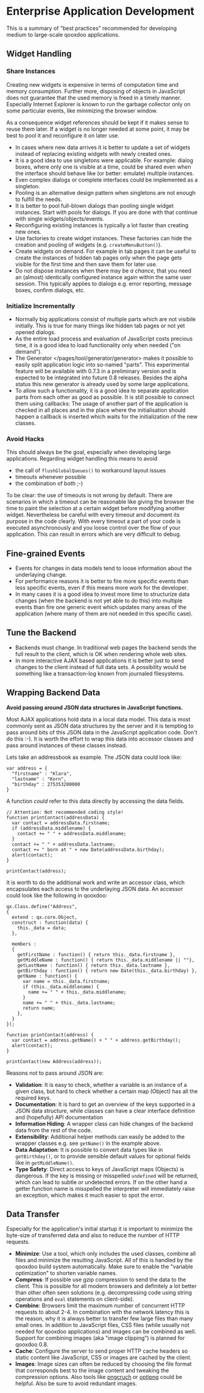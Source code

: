 Enterprise Application Development
==================================

This is a summary of "best practices" recommended for developing medium to large-scale qooxdoo applications.

Widget Handling
---------------

### Share Instances

Creating new widgets is expensive in terms of computation time and memory consumption. Further more, disposing of objects in JavaScript does not guarantee that the used memory is freed in a timely manner. Especially Internet Explorer is known to run the garbage collector only on some particular events, like minimizing the browser window.

As a consequence widget references should be kept if it makes sense to reuse them later. If a widget is no longer needed at some point, it may be best to pool it and reconfigure it on later use.

-   In cases where new data arrives it is better to update a set of widgets instead of replacing existing widgets with newly created ones.
-   It is a good idea to use singletons were applicable. For example: dialog boxes, where only one is visible at a time, could be shared even when the interface should behave like (or better: emulate) multiple instances.
-   Even complex dialogs or complete interfaces could be implemented as a singleton.
-   Pooling is an alternative design pattern when singletons are not enough to fulfill the needs.
-   It is better to pool full-blown dialogs than pooling single widget instances. Start with pools for dialogs. If you are done with that continue with single widgets/objects/events.
-   Reconfiguring existing instances is typically a lot faster than creating new ones.
-   Use factories to create widget instances. These factories can hide the creation and pooling of widgets (e.g. `createMenuButton()`).
-   Create widgets on demand. For example in tab pages it can be useful to create the instances of hidden tab pages only when the page gets visible for the first time and then save them for later use.
-   Do not dispose instances when there may be *a chance*, that you need an (almost) identically configured instance again within the same user session. This typically applies to dialogs e.g. error reporting, message boxes, confirm dialogs, etc.

### Initialize Incrementally

-   Normally big applications consist of multiple parts which are not visibile initially. This is true for many things like hidden tab pages or not yet opened dialogs.
-   As the entire load process and evaluation of JavaScript costs precious time, it is a good idea to load functionality only when needed ("on demand").
-   The Generator \</pages/tool/generator/generator\> makes it possible to easily split application logic into so-named "parts". This experimental feature will be available with 0.7.3 in a preliminary version and is expected to be integrated into future 0.8 releases. Besides the alpha status this new generator is already used by some large applications.
-   To allow such a functionality, it is a good idea to separate application parts from each other as good as possible. It is still possible to connect them using callbacks: The usage of another part of the application is checked in all places and in the place where the initialisation should happen a callback is inserted which waits for the initialization of the new classes.

### Avoid Hacks

This should always be the goal, especially when developing large applications. Regarding widget handling this means to avoid

-   the call of `flushGlobalQueues()` to workaround layout issues
-   timeouts whenever possible
-   the combination of both ;-)

To be clear: the use of timeouts is not wrong by default. There are scenarios in which a timeout can be reasonable like giving the browser the time to paint the selection at a certain widget before modifying another widget. Nevertheless be careful with every timeout and document its purpose in the code clearly. With every timeout a part of your code is executed asynchronously and you loose control over the flow of your application. This can result in errors which are very difficult to debug.

Fine-grained Events
-------------------

-   Events for changes in data models tend to loose information about the underlaying change.
-   For performance reasons it is better to fire more specific events than less specific events, even if this means more work for the developer.
-   In many cases it is a good idea to invest more time to structurize data changes (when the backend is not yet able to do this) into multiple events than fire one generic event which updates many areas of the application (where many of them are not needed in this specific case).

Tune the Backend
----------------

-   Backends must change. In traditional web pages the backend sends the full result to the client, which is OK when rendering whole web sites.
-   In more interactive AJAX based applications it is better just to send changes to the client instead of full data sets. A possibility would be something like a transaction-log known from journaled filesystems.

Wrapping Backend Data
---------------------

**Avoid passing around JSON data structures in JavaScript functions.**

Most AJAX applications hold data in a local data model. This data is most commonly sent as JSON data structures by the server and it is tempting to pass around bits of this JSON data in the JavaScript application code. Don't do this :-). It is worth the effort to wrap this data into accessor classes and pass around instances of these classes instead.

Lets take an addressbook as example. The JSON data could look like:

    var address = {
      "firstname" : "Klara",
      "lastname" : "Korn",
      "birthday" : 275353200000
    }

A function *could* refer to this data directly by accessing the data fields.

    // Attention: Not recommended coding style!
    function printContact(addressData) {
      var contact = addressData.firstname;
      if (addressData.middlename) {
        contact += " " + addressData.middlename;
      }      
      contact += " " + addressData.lastname;
      contact += " born at " + new Date(addressData.birthday);
      alert(contact);
    }

    printContact(address);

It is worth to do the additional work and write an accessor class, which encapsulates each access to the underlaying JSON data. An accessor could look like the following in qooxdoo:

    qx.Class.define("Address",
    {
      extend : qx.core.Object,
      construct : function(data) {
        this._data = data;
      },

      members :
      {
        getFirstName : function() { return this._data.firstname },
        getMiddleName : function() { return this._data.middlename || ""},
        getLastName : function() { return this._data.lastname },
        getBirthday : function() { return new Date(this._data.birthday) },
        getName : function() {
          var name = this._data.firstname;
          if (this._data.middlename) {
            name += " " + this._data.middlename;
          }      
          name += " " + this._data.lastname;
          return name;
        },
      }
    });

    function printContact(address) {
      var contact = address.getName() + " " + address.getBirthday();
      alert(contact);
    }

    printContact(new Address(address));

Reasons not to pass around JSON are:

-   **Validation**: It is easy to check, whether a variable is an instance of a given class, but hard to check whether a certain map (Object) has all the required keys.
-   **Documentation**: It is hard to get an overview of the keys supported in a JSON data structure, while classes can have a clear interface definition and (hopefully) API documentation
-   **Information Hiding**: A wrapper class can hide changes of the backend data from the rest of the code.
-   **Extensibility**: Additional helper methods can easily be added to the wrapper classes e.g. see `getName()` in the example above.
-   **Data Adaptation**: It is possible to convert data types like in `getBirthday()`, or to provide sensible default values for optional fields like in `getMiddleName()`.
-   **Type Safety**: Direct access to keys of JavaScript maps (Objects) is dangerous. If the key is missing or misspelled `undefined` will be returned, which can lead to subtle or undetected errors. If on the other hand a getter function name is misspelled the interpreter will immediately raise an exception, which makes it much easier to spot the error.

Data Transfer
-------------

Especially for the application's initial startup it is important to minimize the byte-size of transferred data and also to reduce the number of HTTP requests.

-   **Minimize**: Use a tool, which only includes the used classes, combine all files and minimize the resulting JavaScript. All of this is handled by the qooxdoo build system automatically. Make sure to enable the "variable optimization" to shorten variable names.
-   **Compress**: If possible use gzip compression to send the data to the client. This is possible for all modern browsers and definitely a lot better than other often seen solutions (e.g. decompressing code using string operations and `eval` statements on client-side).
-   **Combine**: Browsers limit the maximum number of concurrent HTTP requests to about 2-4. In combination with the network latency this is the reason, why it is always better to transfer few large files than many small ones. In addition to JavaScript files, CSS files (while usually not needed for qooxdoo applications) and images can be combined as well. Support for combining images (aka "image clipping") is planned for qooxdoo 0.8.
-   **Cache**: Configure the server to send proper HTTP cache headers so static content like JavaScript, CSS or images are cached by the client.
-   **Images**: Image sizes can often be reduced by choosing the file format that corresponds best to the image content and tweaking the compression options. Also tools like [pngcruch](http://en.wikipedia.org/wiki/Pngcrush) or [optipng](http://optipng.sourceforge.net/) could be helpful. Also be sure to avoid redundant images.

